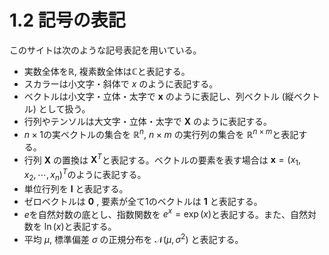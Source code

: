 # 1.2 記号の表記
このサイトは次のような記号表記を用いている。

- 実数全体を$\mathbb{R}$, 複素数全体は$\mathbb{C}$と表記する。
- スカラーは小文字・斜体で $x$ のように表記する。
- ベクトルは小文字・立体・太字で $\mathbf{x}$ のように表記し、列ベクトル (縦ベクトル) として扱う。
- 行列やテンソルは大文字・立体・太字で $\mathbf{X}$ のように表記する。
- $n\times 1$の実ベクトルの集合を $\mathbb{R}^n$, $n\times m$ の実行列の集合を $\mathbb{R}^{n\times m}$と表記する。
- 行列 $\mathbf{X}$ の置換は $\mathbf{X}^T$と表記する。ベクトルの要素を表す場合は $\mathbf{x} = (x_1, x_2,\cdots, x_n)^T$のように表記する。
- 単位行列を $\mathbf{I}$ と表記する。
- ゼロベクトルは $\mathbf{0}$ , 要素が全て1のベクトルは $\mathbf{1}$ と表記する。  
- $e$を自然対数の底とし、指数関数を $e^x=\exp(x)$と表記する。また、自然対数を $\ln(x)$と表記する。
- 平均 $\mu$, 標準偏差 $\sigma$ の正規分布を $\mathcal{N}(\mu, \sigma^2)$ と表記する。

